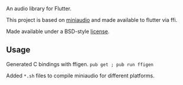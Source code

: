 An audio library for Flutter.

This project is based on [miniaudio](https://github.com/mackron/miniaudio) and
made available to flutter via ffi.

Made available under a BSD-style
[license](https://github.com/dart-lang/stagehand/blob/master/LICENSE).

## Usage

Generated C bindings with ffigen. `pub get ; pub run ffigen`

Added `*.sh` files to compile miniaudio for different platforms.
